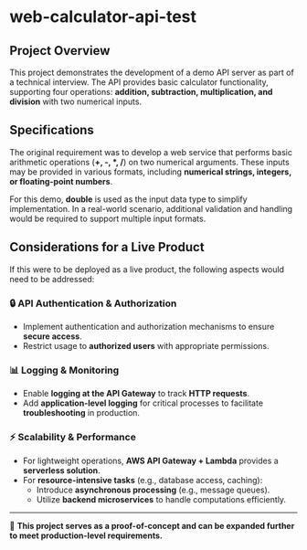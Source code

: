 # web-calculator-api-test

## Project Overview
This project demonstrates the development of a demo API server as part of a technical interview. The API provides basic calculator functionality, supporting four operations: **addition, subtraction, multiplication, and division** with two numerical inputs.

## Specifications
The original requirement was to develop a web service that performs basic arithmetic operations (**+, -, *, /**) on two numerical arguments. These inputs may be provided in various formats, including **numerical strings, integers, or floating-point numbers**.

For this demo, **double** is used as the input data type to simplify implementation. In a real-world scenario, additional validation and handling would be required to support multiple input formats.

## Considerations for a Live Product
If this were to be deployed as a live product, the following aspects would need to be addressed:

### 🔒 API Authentication & Authorization
- Implement authentication and authorization mechanisms to ensure **secure access**.
- Restrict usage to **authorized users** with appropriate permissions.

### 📊 Logging & Monitoring
- Enable **logging at the API Gateway** to track **HTTP requests**.
- Add **application-level logging** for critical processes to facilitate **troubleshooting** in production.

### ⚡ Scalability & Performance
- For lightweight operations, **AWS API Gateway + Lambda** provides a **serverless solution**.
- For **resource-intensive tasks** (e.g., database access, caching):
  - Introduce **asynchronous processing** (e.g., message queues).
  - Utilize **backend microservices** to handle computations efficiently.

---
🚀 **This project serves as a proof-of-concept and can be expanded further to meet production-level requirements.**
